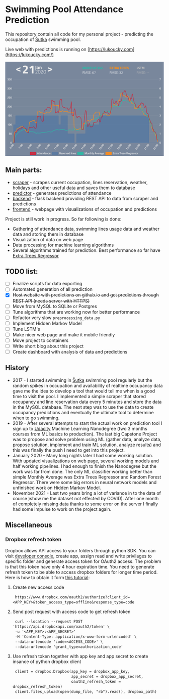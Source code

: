 # Swimming Pool Attendance Prediction

This repository contain all code for my personal project - predicting the occupation of [Šutka](https://www.sutka.eu/en/) swimming pool.

Live web with predictions is running on [https://lukoucky.com](https://lukoucky.com/)

![Webpage image](predictor/report/imgs/webpage_new.png)

## Main parts:

* [scraper](scraper) - scrapes current occupation, lines reservation, weather, holidays and other useful data and saves them to database
* [predictor](predictor) - generates predictions of attendance
* [backend](backend) - flask backend providing REST API to data from scraper and predictions
* [frontend](frontend) - webpage with visualizations of occupation and predictions

Project is still work in progress. So far following is done:
* Gathering of attendance data, swimming lines usage data and weather data and storing them in database
* Visualization of data on web page
* Data processing for machine learning algorithms
* Several algorithms trained for prediction. Best performance so far have [Extra Trees Regressor](https://scikit-learn.org/stable/modules/generated/sklearn.ensemble.ExtraTreesRegressor.html)

## TODO list:

* [ ] Finalize scripts for data exporting
* [ ] Automated generation of all prediction 
* [X] ~~Host website with predictions on github.io and get predictions through REST API (needs server with HTTPS)~~
* [ ] Move from MySQL to SQLite or Postgres
* [ ] Tune algorithms that are working now for better performance
* [ ] Refactor very slow `preprocessing_data.py`
* [ ] Implement Hidden Markov Model 
* [ ] Tune LSTM's 
* [ ] Make nicer web page and make it mobile friendly
* [ ] Move project to containers
* [ ] Write short blog about this project
* [ ] Create dashboard with analysis of data and predictions 

## History

* 2017 - I started swimming in [Šutka](https://www.sutka.eu/en/) swimming pool regularly but the random spikes in occupation and availability of realtime occupancy data gave me the idea to develop a tool that would tell me when is a good time to visit the pool. I implemented a simple scraper that stored occupancy and line reservation data every 5 minutes and store the data in the MySQL database. The next step was to use the data to create occupancy predictions and eventually the ultimate tool to determine when to go swimming. 
* 2019 - After several attempts to start the actual work on prediction tool I sign up to [Udacity](https://www.udacity.com/) Machine Learning Nanodegree (two 3 months courses from ML basics to production). The last big Capstone Project was to propose and solve problem using ML (gather data, analyze data, propose solution, implement and train ML solution, analyze results) and this was finally the push I need to get into this project.
* January 2020 - Many long nights later I had some working solution. With updated visualizations on web page, several working models and half working pipelines. I had enough to finish the Nanodegree but the work was far from done. The only ML classifier working better than simple Monthly Average was Extra Trees Regressor and Random Forest Regressor. There were some big errors in neural network models and unfinished work on Hidden Markov Model. 
* November 2021 - Last two years bring a lot of variance in to the data of course )show me the dataset not effected by COVID). After one month of completely missing data thanks to some error on the server I finally had some impulse to work on the project again. 

## Miscellaneous

### Dropbox refresh token

Dropbox allows API access to your folders through python SDK. You can visit [developer console](https://www.dropbox.com/developers/apps), create app, assign read and write privilages to specific folder and generate access token for OAuth2 access. The problem is that this token have only 4 hour expiration time. You need to generate refresh token to be able to access dropbox folders for longer time period. Here is how to obtain it form [this tutorial](https://www.codemzy.com/blog/dropbox-long-lived-access-refresh-token):

1) Create new access code

        https://www.dropbox.com/oauth2/authorize?client_id=<APP_KEY>&token_access_type=offline&response_type=code

2) Send post request with access code to get refresh token

        curl --location --request POST 'https://api.dropboxapi.com/oauth2/token' \
        -u '<APP_KEY>:<APP_SECRET>'
        -H 'Content-Type: application/x-www-form-urlencoded' \
        --data-urlencode 'code=<ACCESS_CODE>' \
        --data-urlencode 'grant_type=authorization_code'

3) Use refresh token together with app key and app secret to create insance of python dropbox client

        client = dropbox.Dropbox(app_key = dropbox_app_key,
                                 app_secret = dropbox_app_secret,
                                 oauth2_refresh_token = dropbox_refresh_token)
        client.files_upload(open(dump_file, "rb").read(), dropbox_path)
